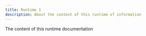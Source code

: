 ```yaml
---
title: Runtime 1
description: About the content of this runtime of information
---
```


The content of this runtime documentation

